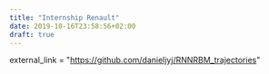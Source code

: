 ```yaml
---
title: "Internship Renault"
date: 2019-10-16T23:58:56+02:00
draft: true
---
```

external_link = "https://github.com/danieljyj/RNNRBM_trajectories"